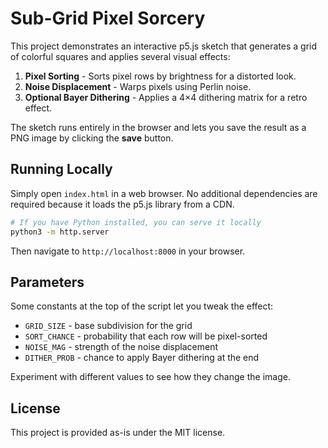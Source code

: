 # Sub-Grid Pixel Sorcery

This project demonstrates an interactive p5.js sketch that generates
a grid of colorful squares and applies several visual effects:

1. **Pixel Sorting** - Sorts pixel rows by brightness for a distorted look.
2. **Noise Displacement** - Warps pixels using Perlin noise.
3. **Optional Bayer Dithering** - Applies a 4×4 dithering matrix for a retro effect.

The sketch runs entirely in the browser and lets you save the result as a
PNG image by clicking the **save** button.

## Running Locally

Simply open `index.html` in a web browser. No additional dependencies are required because it loads the p5.js library from a CDN.

```bash
# If you have Python installed, you can serve it locally
python3 -m http.server
```
Then navigate to `http://localhost:8000` in your browser.

## Parameters

Some constants at the top of the script let you tweak the effect:

- `GRID_SIZE` - base subdivision for the grid
- `SORT_CHANCE` - probability that each row will be pixel-sorted
- `NOISE_MAG` - strength of the noise displacement
- `DITHER_PROB` - chance to apply Bayer dithering at the end

Experiment with different values to see how they change the image.

## License

This project is provided as-is under the MIT license.

